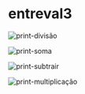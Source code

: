 # entreval3

![print-divisão](https://github.com/victorpbruno/entreval3/assets/114672554/b5a562ee-e812-451b-a764-48770d0dc34f)

![print-soma](https://github.com/victorpbruno/entreval3/assets/114672554/acc8c1b7-afcd-4a12-9c7b-9a30e8880954)

![print-subtrair](https://github.com/victorpbruno/entreval3/assets/114672554/a3034379-8ad7-4e76-b014-8ccae856aec1)

![print-multiplicação](https://github.com/victorpbruno/entreval3/assets/114672554/c1ff343b-be74-4e3e-9c99-5a575f340e62)
